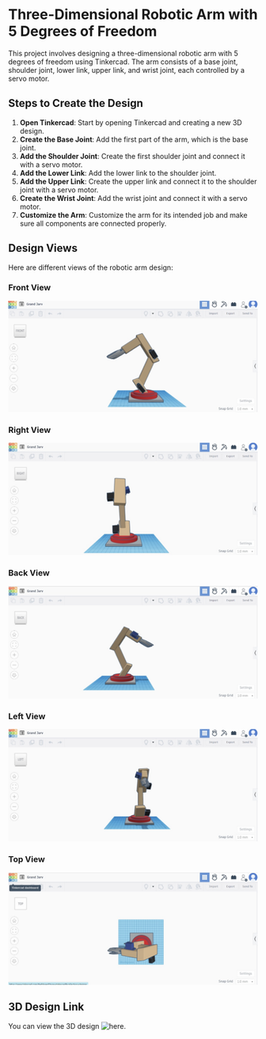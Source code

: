 # Three-Dimensional Robotic Arm with 5 Degrees of Freedom

This project involves designing a three-dimensional robotic arm with 5 degrees of freedom using Tinkercad. The arm consists of a base joint, shoulder joint, lower link, upper link, and wrist joint, each controlled by a servo motor.

## Steps to Create the Design

1. **Open Tinkercad**: Start by opening Tinkercad and creating a new 3D design.
2. **Create the Base Joint**: Add the first part of the arm, which is the base joint.
3. **Add the Shoulder Joint**: Create the first shoulder joint and connect it with a servo motor.
4. **Add the Lower Link**: Add the lower link to the shoulder joint.
5. **Add the Upper Link**: Create the upper link and connect it to the shoulder joint with a servo motor.
6. **Create the Wrist Joint**: Add the wrist joint and connect it with a servo motor.
7. **Customize the Arm**: Customize the arm for its intended job and make sure all components are connected properly.

## Design Views

Here are different views of the robotic arm design:

### Front View
![Front View](IMG_5178.jpg)

### Right View
![Right View](IMG_5175.jpg)

### Back View
![Back View](IMG_5176.jpg)

### Left View
![Left View](IMG_5177.jpg)

### Top View
![Top View](IMG_5174.jpg)

## 3D Design Link

You can view the 3D design ![here]([your-tinkercad-design-link](https://www.tinkercad.com/things/2GPhAyvTgFL-grand-jarv/edit?sharecode=3VQWS04c8gVXVozofN4SAiQKK1LJMweBjdRCKp5rgiU)).
